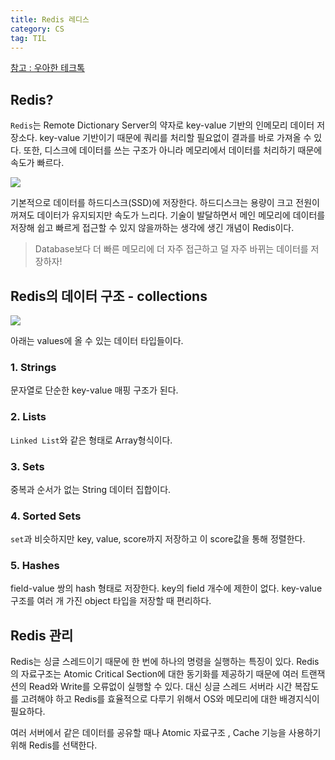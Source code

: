 ```yaml
---
title: Redis 레디스
category: CS
tag: TIL
---
```


[참고 : 우아한 테크톡](https://youtu.be/Gimv7hroM8A)
## Redis?

`Redis`는 Remote Dictionary Server의 약자로 key-value 기반의 인메모리 데이터 저장소다. key-value 기반이기 때문에 쿼리를 처리할 필요없이 결과를 바로 가져올 수 있다. 또한, 디스크에 데이터를 쓰는 구조가 아니라 메모리에서 데이터를 처리하기 때문에 속도가 빠르다.

<img src='https://ww.namu.la/s/893cc4cb9901911dd7fbf7e151f8768f0a10d00d6b50bc9ad2b634810c19723f7c5464bc7701d8cfbfa7a4c3027ec10198c1cfcb92b598bd0eccea6202beb28abadf35a1a41eb947122994c9fcdae8fac69117469cdad441f284ae97440d6f07'>



기본적으로 데이터를 하드디스크(SSD)에 저장한다. 하드디스크는 용량이 크고 전원이 꺼져도 데이터가 유지되지만 속도가 느리다. 기술이 발달하면서 메인 메모리에 데이터를 저장해 쉽고 빠르게 접근할 수 있지 않을까하는 생각에 생긴 개념이 Redis이다.

> Database보다 더 빠른 메모리에 더 자주 접근하고 덜 자주 바뀌는 데이터를 저장하자! 

## Redis의 데이터 구조 - collections

<img src='https://img1.daumcdn.net/thumb/R1280x0/?scode=mtistory2&fname=https%3A%2F%2Fblog.kakaocdn.net%2Fdn%2FbsxKIM%2FbtqE9u1RqHA%2Fpd48khq1lAJsdtcbg3LsE1%2Fimg.png'>

아래는 values에 올 수 있는 데이터 타입들이다. 

### 1. Strings
문자열로 단순한 key-value 매핑 구조가 된다.

### 2. Lists 
`Linked List`와 같은 형태로 Array형식이다. 

### 3. Sets
중복과 순서가 없는 String 데이터 집합이다. 

### 4. Sorted Sets
`set`과 비슷하지만 key, value, score까지 저장하고 이 score값을 통해 정렬한다.

### 5. Hashes
field-value 쌍의 hash 형태로 저장한다. key의 field 개수에 제한이 없다. key-value 구조를 여러 개 가진 object 타입을 저장할 때 편리하다.


## Redis 관리

Redis는 싱글 스레드이기 때문에 한 번에 하나의 명령을 실행하는 특징이 있다. Redis의 자료구조는 Atomic Critical Section에 대한 동기화를 제공하기 때문에 여러 트랜잭션의 Read와 Write를 오류없이 실행할 수 있다. 대신 싱글 스레드 서버라 시간 복잡도를 고려해야 하고 
Redis를 효율적으로 다루기 위해서 OS와 메모리에 대한 배경지식이 필요하다.


여러 서버에서 같은 데이터를 공유할 때나 Atomic 자료구조 , Cache 기능을 사용하기 위해 Redis를 선택한다.